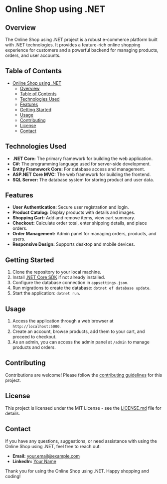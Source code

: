 # Online Shop using .NET

## Overview
The Online Shop using .NET project is a robust e-commerce platform built with .NET technologies. It provides a feature-rich online shopping experience for customers and a powerful backend for managing products, orders, and user accounts.

## Table of Contents
- [Online Shop using .NET](#online-shop-using-net)
  - [Overview](#overview)
  - [Table of Contents](#table-of-contents)
  - [Technologies Used](#technologies-used)
  - [Features](#features)
  - [Getting Started](#getting-started)
  - [Usage](#usage)
  - [Contributing](#contributing)
  - [License](#license)
  - [Contact](#contact)

## Technologies Used
- **.NET Core:** The primary framework for building the web application.
- **C#:** The programming language used for server-side development.
- **Entity Framework Core:** For database access and management.
- **ASP.NET Core MVC:** The web framework for building the frontend.
- **SQL Server:** The database system for storing product and user data.

## Features
- **User Authentication:** Secure user registration and login.
- **Product Catalog:** Display products with details and images.
- **Shopping Cart:** Add and remove items, view cart summary.
- **Checkout:** Calculate order total, enter shipping details, and place orders.
- **Order Management:** Admin panel for managing orders, products, and users.
- **Responsive Design:** Supports desktop and mobile devices.

## Getting Started
1. Clone the repository to your local machine.
2. Install [.NET Core SDK](https://dotnet.microsoft.com/download) if not already installed.
3. Configure the database connection in `appsettings.json`.
4. Run migrations to create the database: `dotnet ef database update`.
5. Start the application: `dotnet run`.

## Usage
1. Access the application through a web browser at `http://localhost:5000`.
2. Create an account, browse products, add them to your cart, and proceed to checkout.
3. As an admin, you can access the admin panel at `/admin` to manage products and orders.

## Contributing
Contributions are welcome! Please follow the [contributing guidelines](CONTRIBUTING.md) for this project.

## License
This project is licensed under the MIT License - see the [LICENSE.md](LICENSE.md) file for details.

## Contact
If you have any questions, suggestions, or need assistance with using the Online Shop using .NET, feel free to reach out:
- **Email:** [your.email@example.com](mailto:your.email@example.com)
- **LinkedIn:** [Your Name](https://www.linkedin.com/in/yourname/)

Thank you for using the Online Shop using .NET. Happy shopping and coding!

